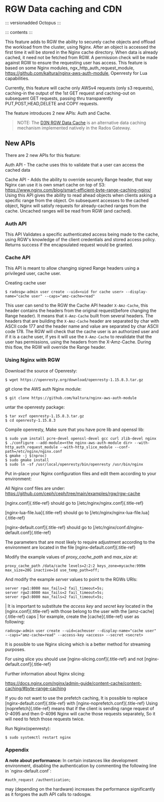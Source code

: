 # RGW Data caching and CDN

::: versionadded
Octopus
:::

::: contents
:::

This feature adds to RGW the ability to securely cache objects and
offload the workload from the cluster, using Nginx. After an object is
accessed the first time it will be stored in the Nginx cache directory.
When data is already cached, it need not be fetched from RGW. A
permission check will be made against RGW to ensure the requesting user
has access. This feature is based on some Nginx modules,
ngx_http_auth_request_module,
<https://github.com/kaltura/nginx-aws-auth-module>, Openresty for Lua
capabilities.

Currently, this feature will cache only AWSv4 requests (only s3
requests), caching-in the output of the 1st GET request and caching-out
on subsequent GET requests, passing thru transparently
PUT,POST,HEAD,DELETE and COPY requests.

The feature introduces 2 new APIs: Auth and Cache.

> NOTE: The [D3N RGW Data Cache](../d3n_datacache/) is an alternative
> data caching mechanism implemented natively in the Rados Gateway.

## New APIs

There are 2 new APIs for this feature:

Auth API - The cache uses this to validate that a user can access the
cached data

Cache API - Adds the ability to override securely Range header, that way
Nginx can use it is own smart cache on top of S3:
<https://www.nginx.com/blog/smart-efficient-byte-range-caching-nginx/>
Using this API gives the ability to read ahead objects when clients
asking a specific range from the object. On subsequent accesses to the
cached object, Nginx will satisfy requests for already-cached ranges
from the cache. Uncached ranges will be read from RGW (and cached).

### Auth API

This API Validates a specific authenticated access being made to the
cache, using RGW\'s knowledge of the client credentials and stored
access policy. Returns success if the encapsulated request would be
granted.

### Cache API

This API is meant to allow changing signed Range headers using a
privileged user, cache user.

Creating cache user

    $ radosgw-admin user create --uid=<uid for cache user> --display-name="cache user" --caps="amz-cache=read"

This user can send to the RGW the Cache API header `X-Amz-Cache`, this
header contains the headers from the original request(before changing
the Range header). It means that `X-Amz-Cache` built from several
headers. The headers that are building the `X-Amz-Cache` header are
separated by char with ASCII code 177 and the header name and value are
separated by char ASCII code 178. The RGW will check that the cache user
is an authorized user and if it is a cache user, if yes it will use the
`X-Amz-Cache` to revalidate that the user has permissions, using the
headers from the X-Amz-Cache. During this flow, the RGW will override
the Range header.

### Using Nginx with RGW

Download the source of Openresty:

    $ wget https://openresty.org/download/openresty-1.15.8.3.tar.gz

git clone the AWS auth Nginx module:

    $ git clone https://github.com/kaltura/nginx-aws-auth-module

untar the openresty package:

    $ tar xvzf openresty-1.15.8.3.tar.gz
    $ cd openresty-1.15.8.3

Compile openresty, Make sure that you have pcre lib and openssl lib:

    $ sudo yum install pcre-devel openssl-devel gcc curl zlib-devel nginx
    $ ./configure --add-module=<the nginx-aws-auth-module dir> --with-http_auth_request_module --with-http_slice_module --conf-path=/etc/nginx/nginx.conf
    $ gmake -j $(nproc)
    $ sudo gmake install
    $ sudo ln -sf /usr/local/openresty/bin/openresty /usr/bin/nginx

Put in-place your Nginx configuration files and edit them according to
your environment:

All Nginx conf files are under:
<https://github.com/ceph/ceph/tree/main/examples/rgw/rgw-cache>

[nginx.conf]{.title-ref} should go to
[/etc/nginx/nginx.conf]{.title-ref}

[nginx-lua-file.lua]{.title-ref} should go to
[/etc/nginx/nginx-lua-file.lua]{.title-ref}

[nginx-default.conf]{.title-ref} should go to
[/etc/nginx/conf.d/nginx-default.conf]{.title-ref}

The parameters that are most likely to require adjustment according to
the environment are located in the file [nginx-default.conf]{.title-ref}

Modify the example values of *proxy_cache_path* and *max_size* at:

    proxy_cache_path /data/cache levels=2:2:2 keys_zone=mycache:999m max_size=20G inactive=1d use_temp_path=off;

And modify the example *server* values to point to the RGWs URIs:

    server rgw1:8000 max_fails=2 fail_timeout=5s;
    server rgw2:8000 max_fails=2 fail_timeout=5s;
    server rgw3:8000 max_fails=2 fail_timeout=5s;

| It is important to substitute the *access key* and *secret key*
  located in the [nginx.conf]{.title-ref} with those belong to the user
  with the [amz-cache]{.title-ref} caps
| for example, create the [cache]{.title-ref} user as following:

    radosgw-admin user create --uid=cacheuser --display-name="cache user" --caps="amz-cache=read" --access-key <access> --secret <secret>

It is possible to use Nginx slicing which is a better method for
streaming purposes.

For using slice you should use [nginx-slicing.conf]{.title-ref} and not
[nginx-default.conf]{.title-ref}

Further information about Nginx slicing:

<https://docs.nginx.com/nginx/admin-guide/content-cache/content-caching/#byte-range-caching>

If you do not want to use the prefetch caching, It is possible to
replace [nginx-default.conf]{.title-ref} with
[nginx-noprefetch.conf]{.title-ref} Using [noprefetch]{.title-ref} means
that if the client is sending range request of 0-4095 and then 0-4096
Nginx will cache those requests separately, So it will need to fetch
those requests twice.

Run Nginx(openresty):

    $ sudo systemctl restart nginx

### Appendix

**A note about performance:** In certain instances like development
environment, disabling the authentication by commenting the following
line in \`nginx-default.conf\`:

    #auth_request /authentication;

may (depending on the hardware) increases the performance significantly
as it forgoes the auth API calls to radosgw.
